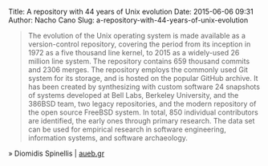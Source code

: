 Title: A repository with 44 years of Unix evolution
Date: 2015-06-06 09:31
Author: Nacho Cano
Slug: a-repository-with-44-years-of-unix-evolution

> The evolution of the Unix operating system is made available as a
> version-control repository, covering the period from its inception in
> 1972 as a five thousand line kernel, to 2015 as a widely-used 26
> million line system. The repository contains 659 thousand commits and
> 2306 merges. The repository employs the commonly used Git system for
> its storage, and is hosted on the popular GitHub archive. It has been
> created by synthesizing with custom software 24 snapshots of systems
> developed at Bell Labs, Berkeley University, and the 386BSD team, two
> legacy repositories, and the modern repository of the open source
> FreeBSD system. In total, 850 individual contributors are identified,
> the early ones through primary research. The data set can be used for
> empirical research in software engineering, information systems, and
> software archaeology.

» Diomidis Spinellis | [aueb.gr][]

  [aueb.gr]: http://www.dmst.aueb.gr/dds/pubs/conf/2015-MSR-Unix-History/html/Spi15c.html
    "A repository with 44 years of Unix evolution"
